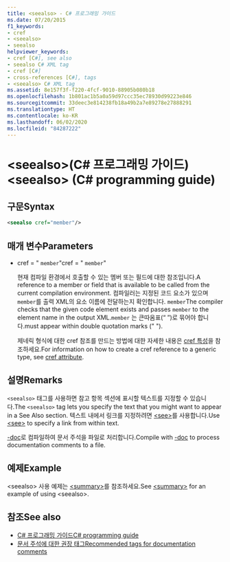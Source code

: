 ```yaml
---
title: <seealso> - C# 프로그래밍 가이드
ms.date: 07/20/2015
f1_keywords:
- cref
- <seealso>
- seealso
helpviewer_keywords:
- cref [C#], see also
- seealso C# XML tag
- cref [C#]
- cross-references [C#], tags
- <seealso> C# XML tag
ms.assetid: 8e157f3f-f220-4fcf-9010-88905b080b18
ms.openlocfilehash: 1b801ac1b5a0a59d97ccc35ec78930d99223e846
ms.sourcegitcommit: 33deec3e814238fb18a49b2a7e89278e27888291
ms.translationtype: HT
ms.contentlocale: ko-KR
ms.lasthandoff: 06/02/2020
ms.locfileid: "84287222"
---
```

# <a name="seealso-c-programming-guide"></a><span data-ttu-id="4aee8-102">\<seealso>(C# 프로그래밍 가이드)</span><span class="sxs-lookup"><span data-stu-id="4aee8-102">\<seealso> (C# programming guide)</span></span>

## <a name="syntax"></a><span data-ttu-id="4aee8-103">구문</span><span class="sxs-lookup"><span data-stu-id="4aee8-103">Syntax</span></span>

```xml
<seealso cref="member"/>
```

## <a name="parameters"></a><span data-ttu-id="4aee8-104">매개 변수</span><span class="sxs-lookup"><span data-stu-id="4aee8-104">Parameters</span></span>

- <span data-ttu-id="4aee8-105">cref = " `member`"</span><span class="sxs-lookup"><span data-stu-id="4aee8-105">cref = " `member`"</span></span>

  <span data-ttu-id="4aee8-106">현재 컴파일 환경에서 호출할 수 있는 멤버 또는 필드에 대한 참조입니다.</span><span class="sxs-lookup"><span data-stu-id="4aee8-106">A reference to a member or field that is available to be called from the current compilation environment.</span></span> <span data-ttu-id="4aee8-107">컴파일러는 지정된 코드 요소가 있으며 `member`를 출력 XML의 요소 이름에 전달하는지 확인합니다. `member`</span><span class="sxs-lookup"><span data-stu-id="4aee8-107">The compiler checks that the given code element exists and passes `member` to the element name in the output XML.`member`</span></span> <span data-ttu-id="4aee8-108">는 큰따옴표(“ ”)로 묶어야 합니다.</span><span class="sxs-lookup"><span data-stu-id="4aee8-108">must appear within double quotation marks (" ").</span></span>

  <span data-ttu-id="4aee8-109">제네릭 형식에 대한 cref 참조를 만드는 방법에 대한 자세한 내용은 [cref 특성](./cref-attribute.md)을 참조하세요.</span><span class="sxs-lookup"><span data-stu-id="4aee8-109">For information on how to create a cref reference to a generic type, see [cref attribute](./cref-attribute.md).</span></span>

## <a name="remarks"></a><span data-ttu-id="4aee8-110">설명</span><span class="sxs-lookup"><span data-stu-id="4aee8-110">Remarks</span></span>

<span data-ttu-id="4aee8-111">`<seealso>` 태그를 사용하면 참고 항목 섹션에 표시할 텍스트를 지정할 수 있습니다.</span><span class="sxs-lookup"><span data-stu-id="4aee8-111">The `<seealso>` tag lets you specify the text that you might want to appear in a See Also section.</span></span> <span data-ttu-id="4aee8-112">텍스트 내에서 링크를 지정하려면 [\<see>](./see.md)를 사용합니다.</span><span class="sxs-lookup"><span data-stu-id="4aee8-112">Use [\<see>](./see.md) to specify a link from within text.</span></span>

<span data-ttu-id="4aee8-113">[-doc](../../language-reference/compiler-options/doc-compiler-option.md)로 컴파일하여 문서 주석을 파일로 처리합니다.</span><span class="sxs-lookup"><span data-stu-id="4aee8-113">Compile with [-doc](../../language-reference/compiler-options/doc-compiler-option.md) to process documentation comments to a file.</span></span>

## <a name="example"></a><span data-ttu-id="4aee8-114">예제</span><span class="sxs-lookup"><span data-stu-id="4aee8-114">Example</span></span>

<span data-ttu-id="4aee8-115">\<seealso> 사용 예제는 [\<summary>](./summary.md)를 참조하세요.</span><span class="sxs-lookup"><span data-stu-id="4aee8-115">See [\<summary>](./summary.md) for an example of using \<seealso>.</span></span>

## <a name="see-also"></a><span data-ttu-id="4aee8-116">참조</span><span class="sxs-lookup"><span data-stu-id="4aee8-116">See also</span></span>

- [<span data-ttu-id="4aee8-117">C# 프로그래밍 가이드</span><span class="sxs-lookup"><span data-stu-id="4aee8-117">C# programming guide</span></span>](../index.md)
- [<span data-ttu-id="4aee8-118">문서 주석에 대한 권장 태그</span><span class="sxs-lookup"><span data-stu-id="4aee8-118">Recommended tags for documentation comments</span></span>](./recommended-tags-for-documentation-comments.md)
